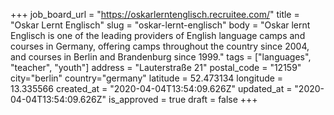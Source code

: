 +++
job_board_url = "https://oskarlerntenglisch.recruitee.com/"
title = "Oskar Lernt Englisch"
slug = "oskar-lernt-englisch"
body = "Oskar lernt Englisch is one of the leading providers of English language camps and courses in Germany, offering camps throughout the country since 2004, and courses in Berlin and Brandenburg since 1999."
tags = ["languages", "teacher", "youth"]
address = "Lauterstraße 21"
postal_code = "12159"
city="berlin"
country="germany"
latitude = 52.473134
longitude = 13.335566
created_at = "2020-04-04T13:54:09.626Z"
updated_at = "2020-04-04T13:54:09.626Z"
is_approved = true
draft = false
+++

